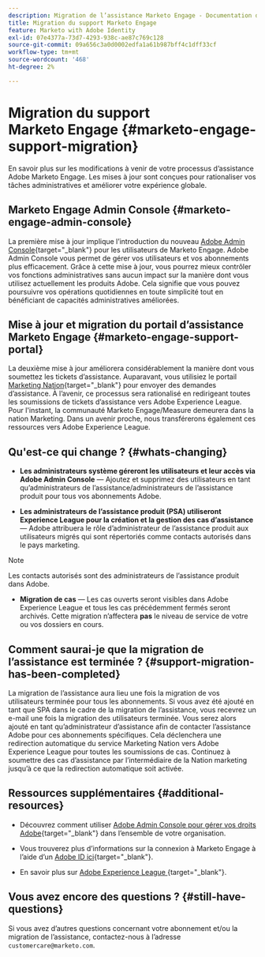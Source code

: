 ```yaml
---
description: Migration de l’assistance Marketo Engage - Documentation de Marketo - Documentation du produit
title: Migration du support Marketo Engage
feature: Marketo with Adobe Identity
exl-id: 07e4377a-73d7-4293-938c-ae87c769c128
source-git-commit: 09a656c3a0d0002edfa1a61b987bff4c1dff33cf
workflow-type: tm+mt
source-wordcount: '468'
ht-degree: 2%

---
```


# Migration du support Marketo Engage {#marketo-engage-support-migration}

En savoir plus sur les modifications à venir de votre processus d’assistance Adobe Marketo Engage. Les mises à jour sont conçues pour rationaliser vos tâches administratives et améliorer votre expérience globale.

## Marketo Engage Admin Console {#marketo-engage-admin-console}

La première mise à jour implique l’introduction du nouveau [Adobe Admin Console](https://helpx.adobe.com/fr/enterprise/admin-guide.html){target="_blank"} pour les utilisateurs de Marketo Engage. Adobe Admin Console vous permet de gérer vos utilisateurs et vos abonnements plus efficacement. Grâce à cette mise à jour, vous pourrez mieux contrôler vos fonctions administratives sans aucun impact sur la manière dont vous utilisez actuellement les produits Adobe. Cela signifie que vous pouvez poursuivre vos opérations quotidiennes en toute simplicité tout en bénéficiant de capacités administratives améliorées.

## Mise à jour et migration du portail d’assistance Marketo Engage {#marketo-engage-support-portal}

La deuxième mise à jour améliorera considérablement la manière dont vous soumettez les tickets d’assistance. Auparavant, vous utilisiez le portail [Marketing Nation](https://nation.marketo.com/){target="_blank"} pour envoyer des demandes d’assistance. À l’avenir, ce processus sera rationalisé en redirigeant toutes les soumissions de tickets d’assistance vers Adobe Experience League. Pour l&#39;instant, la communauté Marketo Engage/Measure demeurera dans la nation Marketing. Dans un avenir proche, nous transférerons également ces ressources vers Adobe Experience League.

## Qu&#39;est-ce qui change ? {#whats-changing}

* **Les administrateurs système géreront les utilisateurs et leur accès via Adobe Admin Console** — Ajoutez et supprimez des utilisateurs en tant qu’administrateurs de l’assistance/administrateurs de l’assistance produit pour tous vos abonnements Adobe.

* **Les administrateurs de l’assistance produit (PSA) utiliseront Experience League pour la création et la gestion des cas d’assistance** — Adobe attribuera le rôle d’administrateur de l’assistance produit aux utilisateurs migrés qui sont répertoriés comme contacts autorisés dans le pays marketing.

>[!NOTE]
>
>Les contacts autorisés sont des administrateurs de l’assistance produit dans Adobe.

* **Migration de cas** — Les cas ouverts seront visibles dans Adobe Experience League et tous les cas précédemment fermés seront archivés. Cette migration n’affectera **pas** le niveau de service de votre ou vos dossiers en cours.

## Comment saurai-je que la migration de l’assistance est terminée ? {#support-migration-has-been-completed}

La migration de l’assistance aura lieu une fois la migration de vos utilisateurs terminée pour tous les abonnements. Si vous avez été ajouté en tant que SPA dans le cadre de la migration de l’assistance, vous recevrez un e-mail une fois la migration des utilisateurs terminée. Vous serez alors ajouté en tant qu’administrateur d’assistance afin de contacter l’assistance Adobe pour ces abonnements spécifiques. Cela déclenchera une redirection automatique du service Marketing Nation vers Adobe Experience League pour toutes les soumissions de cas. Continuez à soumettre des cas d’assistance par l’intermédiaire de la Nation marketing jusqu’à ce que la redirection automatique soit activée.

## Ressources supplémentaires {#additional-resources}

* Découvrez comment utiliser [Adobe Admin Console pour gérer vos droits Adobe](https://helpx.adobe.com/fr/enterprise/using/admin-roles.html){target="_blank"} dans l’ensemble de votre organisation.

* Vous trouverez plus d’informations sur la connexion à Marketo Engage à l’aide d’un [ Adobe ID ici](/help/marketo/product-docs/administration/marketo-with-adobe-identity/user-sign-in-with-adobe-id.md){target="_blank"}.

* En savoir plus sur [ Adobe Experience League ](https://experienceleague.adobe.com/?lang=fr){target="_blank"}.

## Vous avez encore des questions ? {#still-have-questions}

Si vous avez d’autres questions concernant votre abonnement et/ou la migration de l’assistance, contactez-nous à l’adresse `customercare@marketo.com`.

